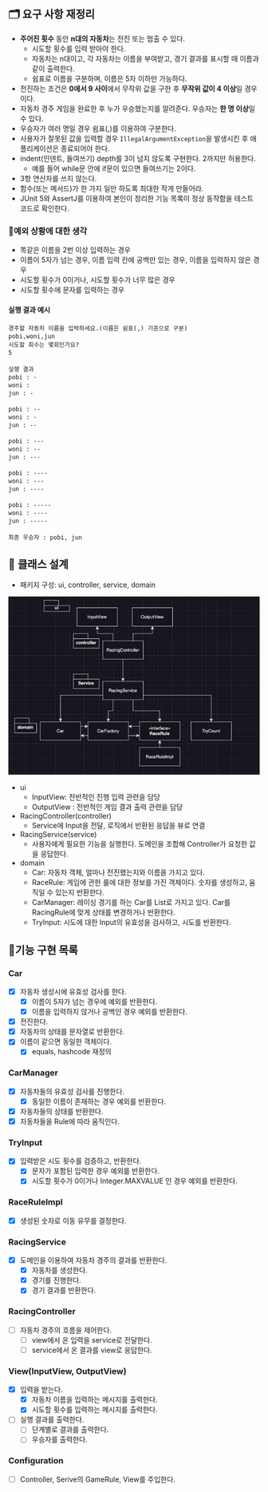 ## 🗂️ 요구 사항 재정리

- **주어진 횟수** 동안 **n대의 자동차**는 전진 또는 멈출 수 있다.
    - 시도할 횟수를 입력 받아야 한다.
    - 자동차는 n대이고, 각 자동차는 이름을 부여받고, 경기 결과를 표시할 때 이름과 같이 출력한다.
    - 쉼표로 이름을 구분하며, 이름은 5자 이하만 가능하다.
- 전진하는 조건은 **0에서 9 사이**에서 무작위 값을 구한 후 **무작위 값이 4 이상**일 경우이다.
- 자동차 경주 게임을 완료한 후 누가 우승했는지를 알려준다. 우승자는 **한 명 이상**일 수 있다.
- 우승자가 여러 명일 경우 쉼표(,)를 이용하여 구분한다.
- 사용자가 잘못된 값을 입력할 경우 `IllegalArgumentException`을 발생시킨 후 애플리케이션은 종료되어야 한다.
- indent(인덴트, 들여쓰기) depth를 3이 넘지 않도록 구현한다. 2까지만 허용한다.
    - 예를 들어 while문 안에 if문이 있으면 들여쓰기는 2이다.
- 3항 연산자를 쓰지 않는다.
- 함수(또는 메서드)가 한 가지 일만 하도록 최대한 작게 만들어라.
- JUnit 5와 AssertJ를 이용하여 본인이 정리한 기능 목록이 정상 동작함을 테스트 코드로 확인한다.

### 🤔예외 상황에 대한 생각

- 똑같은 이름을 2번 이상 입력하는 경우
- 이름이 5자가 넘는 경우, 이름 입력 칸에 공백만 있는 경우, 이름을 입력하지 않은 경우
- 시도할 횟수가 0이거나, 시도할 횟수가 너무 많은 경우
- 시도할 횟수에 문자를 입력하는 경우

#### 실행 결과 예시

```
경주할 자동차 이름을 입력하세요.(이름은 쉼표(,) 기준으로 구분)
pobi,woni,jun
시도할 회수는 몇회인가요?
5

실행 결과
pobi : -
woni : 
jun : -

pobi : --
woni : -
jun : --

pobi : ---
woni : --
jun : ---

pobi : ----
woni : ---
jun : ----

pobi : -----
woni : ----
jun : -----

최종 우승자 : pobi, jun
```

## 📝 클래스 설계

- 패키지 구성: ui, controller, service, domain

![img.png](img.png)

- ui
    - InputView: 전반적인 진행 입력 관련을 담당
    - OutputView : 전반적인 게임 결과 출력 관련을 담당
- RacingController(controller)
    - Service에 Input을 전달, 로직에서 반환된 응답을 뷰로 연결
- RacingService(service)
    - 사용자에게 필요한 기능을 실행한다. 도메인을 조합해 Controller가 요청한 값을 응답한다.
- domain
    - Car: 자동차 객체, 얼마나 전진했는지와 이름을 가지고 있다.
    - RaceRule: 게임에 관한 룰에 대한 정보를 가진 객체이다. 숫자를 생성하고, 움직일 수 있는지 반환한다.
    - CarManager: 레이싱 경기를 하는 Car를 List로 가지고 있다. Car를 RacingRule에 맞게 상태를 변경하거나 반환한다.
    - TryInput: 시도에 대한 Input의 유효성을 검사하고, 시도를 반환한다.

## 📄기능 구현 목록

### Car

- [x] 자동차 생성시에 유효성 검사를 한다.
    - [x] 이름이 5자가 넘는 경우에 예외를 반환한다.
    - [x] 이름을 입력하지 않거나 공백인 경우 예외를 반환한다.
- [x] 전진한다.
- [x] 자동차의 상태를 문자열로 반환한다.
- [x] 이름이 같으면 동일한 객체이다.
    - [x] equals, hashcode 재정의

### CarManager

- [x] 자동차들의 유효성 검사를 진행한다.
    - [x] 동일한 이름이 존재하는 경우 예외를 반환한다.
- [x] 자동차들의 상태를 반환한다.
- [x] 자동차들을 Rule에 따라 움직인다.

### TryInput

-[x] 입력받은 시도 횟수를 검증하고, 반환한다.
    - [x] 문자가 포함된 입력한 경우 예외를 반환한다.
    - [x] 시도할 횟수가 0이거나 Integer.MAXVALUE 인 경우 예외를 반환한다.

### RaceRuleImpl

- [x] 생성된 숫자로 이동 유무를 결정한다.

### RacingService

- [x] 도메인을 이용하여 자동차 경주의 결과를 반환한다.
    - [x] 자동차를 생성한다.
    - [x] 경기를 진행한다.
    - [x] 경기 결과를 반환한다.

### RacingController

- [ ] 자동차 경주의 흐름을 제어한다.
    - [ ] view에서 온 입력을 service로 전달한다.
    - [ ] service에서 온 결과를 view로 응답한다.

### View(InputView, OutputView)

- [x] 입력을 받는다.
    - [x] 자동차 이름을 입력하는 메시지를 출력한다.
    - [x] 시도할 횟수를 입력하는 메시지를 출력한다.
- [ ] 실행 결과를 출력한다.
    - [ ] 단계별로 결과를 출력한다.
    - [ ] 우승자를 출력한다.

### Configuration

- [ ] Controller, Serive의 GameRule, View를 주입한다.